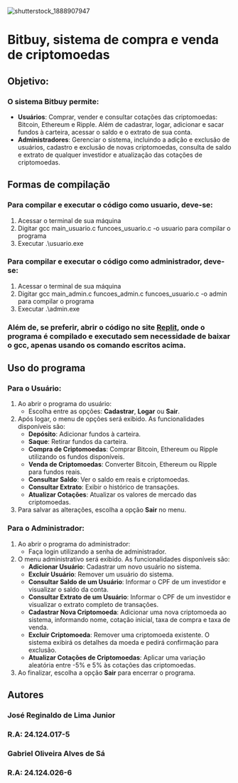 ![shutterstock_1888907947](https://github.com/user-attachments/assets/dcf3de70-0fd5-4b98-b027-8523a46fa902)
# Bitbuy, sistema de compra e venda de criptomoedas

## Objetivo:
### O sistema **Bitbuy** permite:
- **Usuários**: Comprar, vender e consultar cotações das criptomoedas: Bitcoin, Ethereum e Ripple. Além de cadastrar, logar, adicionar e sacar fundos à carteira, acessar o saldo e o extrato de sua conta.
- **Administradores**: Gerenciar o sistema, incluindo a adição e exclusão de usuários, cadastro e exclusão de novas criptomoedas, consulta de saldo e extrato de qualquer investidor e atualização das cotações de criptomoedas.

## Formas de compilação
### Para compilar e executar o código como usuario, deve-se:
1. Acessar o terminal de sua máquina
2. Digitar gcc main_usuario.c funcoes_usuario.c -o usuario para compilar o programa
3. Executar .\usuario.exe

### Para compilar e executar o código como administrador, deve-se:
1. Acessar o terminal de sua máquina
2. Digitar gcc main_admin.c funcoes_admin.c funcoes_usuario.c -o admin para compilar o programa
3. Executar .\admin.exe
   
### Além de, se preferir, abrir o código no site [Replit](https://replit.com), onde o programa é compilado e executado sem necessidade de baixar o gcc, apenas usando os comando escritos acima.

## Uso do programa
### **Para o Usuário:**
1. Ao abrir o programa do usuário:
   - Escolha entre as opções: **Cadastrar**, **Logar** ou **Sair**.
2. Após logar, o menu de opções será exibido. As funcionalidades disponíveis são:
   - **Depósito**: Adicionar fundos à carteira.
   - **Saque**: Retirar fundos da carteira.
   - **Compra de Criptomoedas**: Comprar Bitcoin, Ethereum ou Ripple utilizando os fundos disponíveis.
   - **Venda de Criptomoedas**: Converter Bitcoin, Ethereum ou Ripple para fundos reais.
   - **Consultar Saldo**: Ver o saldo em reais e criptomoedas.
   - **Consultar Extrato**: Exibir o histórico de transações.
   - **Atualizar Cotações**: Atualizar os valores de mercado das criptomoedas.
3. Para salvar as alterações, escolha a opção **Sair** no menu.


### **Para o Administrador:**
1. Ao abrir o programa do administrador:
   - Faça login utilizando a senha de administrador.
2. O menu administrativo será exibido. As funcionalidades disponíveis são:
   - **Adicionar Usuário**: Cadastrar um novo usuário no sistema.
   - **Excluir Usuário**: Remover um usuário do sistema.
   - **Consultar Saldo de um Usuário**: Informar o CPF de um investidor e visualizar o saldo da conta.
   - **Consultar Extrato de um Usuário**: Informar o CPF de um investidor e visualizar o extrato completo de transações.
   - **Cadastrar Nova Criptomoeda**: Adicionar uma nova criptomoeda ao sistema, informando nome, cotação inicial, taxa de compra e taxa de venda.
   - **Excluir Criptomoeda**: Remover uma criptomoeda existente. O sistema exibirá os detalhes da moeda e pedirá confirmação para exclusão.
   - **Atualizar Cotações de Criptomoedas**: Aplicar uma variação aleatória entre -5% e 5% às cotações das criptomoedas.
3. Ao finalizar, escolha a opção **Sair** para encerrar o programa.

## Autores
### José Reginaldo de Lima Junior
### R.A: 24.124.017-5
### Gabriel Oliveira Alves de Sá
### R.A: 24.124.026-6

